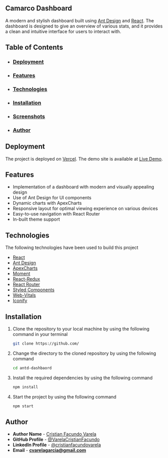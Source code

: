 ## Camarco Dashboard

A modern and stylish dashboard built using [Ant Design](https://ant.design/) and [React](https://reactjs.org/). 
The dashboard is designed to give an overview of various stats, and it provides a clean and intuitive interface for users to interact with.

## Table of Contents

- ### <u>[Deployment](#Deployment)</u>

- ### <u>[Features](#Features)</u>

- ### <u>[Technologies](#Technologies)</u>

- ### <u>[Installation](#Installation)</u>

- ### <u>[Screenshots](#Screenshots)</u>

- ### <u>[Author](#Author)</u>

## <a id="Deployment">Deployment</a><br>

The project is deployed on [Vercel](https://vercel.com/dashboard).
The demo site is available at [Live Demo]().

## <a id="Features">Features</a><br>

- Implementation of a dashboard with modern and visually appealing design
- Use of Ant Design for UI components
- Dynamic charts with ApexCharts
- Responsive layout for optimal viewing experience on various devices
- Easy-to-use navigation with React Router
- In-built theme support

## <a id="Technologies">Technologies</a><br>

The following technologies have been used to build this project

- [React](https://reactjs.org/)
- [Ant Design](https://ant.design/)
- [ApexCharts](https://apexcharts.com/)
- [Moment](https://momentjs.com/)
- [React-Redux](https://redux.js.org/)
- [React Router](https://reactrouter.com/)
- [Styled Components](https://styled-components.com/)
- [Web-Vitals](https://www.npmjs.com/package/web-vitals)
- [Iconify ](https://iconify.design/)

## <a id="Installation">Installation</a><br>

1.  Clone the repository to your local machine by using the following command in your terminal

    ```sh
    git clone https://github.com/
    ```

2.  Change the directory to the cloned repository by using the following command

    ```sh
    cd antd-dashbaord
    ```

3.  Install the required dependencies by using the following command

    ```sh
    npm install
    ```

4.  Start the project by using the following command

    ```sh
    npm start
    ```
## <a id="Author">Author</a><br>

- **Author Name** - [Cristian Facundo Varela]()
- **GitHub Profile** - [@VarelaCristianFacundo](https://github.com/VarelaCristianFacundo)
- **LinkedIn Profile** - [@cristianfacundovarela](https://www.linkedin.com/in/cristianfacundovarela/)
- **Email** - **cvarelagarcia@gmail.com**